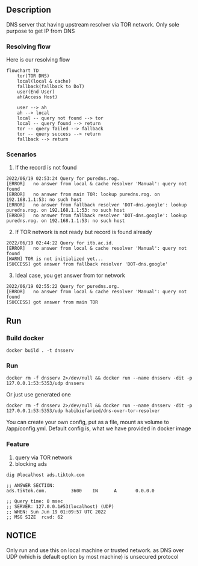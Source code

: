 ## Description
DNS server that having upstream resolver via TOR network. Only sole purpose to get IP from DNS

### Resolving flow

Here is our resolving flow

```mermaid
flowchart TD
    tor(TOR DNS)
    local(local & cache)
    fallback(fallback to DoT)
    user(End User)
    ah(Access Host)

    user --> ah
    ah --> local
    local -- query not found --> tor
    local -- query found --> return
    tor -- query failed --> fallback
    tor -- query success --> return
    fallback --> return
```


### Scenarios

1. If the record is not found

```
2022/06/19 02:53:24 Query for puredns.rog.
[ERROR]   no answer from local & cache resolver 'Manual': query not found
[ERROR]   no answer from main TOR: lookup puredns.rog. on 192.168.1.1:53: no such host
[ERROR]   no answer from fallback resolver 'DOT-dns.google': lookup puredns.rog. on 192.168.1.1:53: no such host
[ERROR]   no answer from fallback resolver 'DOT-dns.google': lookup puredns.rog. on 192.168.1.1:53: no such host
```

2. If TOR network is not ready but record is found already

```
2022/06/19 02:44:22 Query for itb.ac.id.
[ERROR]   no answer from local & cache resolver 'Manual': query not found
[WARN] TOR is not initialized yet...
[SUCCESS] got answer from fallback resolver 'DOT-dns.google'
```

3. Ideal case, you get answer from tor network

```
2022/06/19 02:55:22 Query for puredns.org.
[ERROR]   no answer from local & cache resolver 'Manual': query not found
[SUCCESS] got answer from main TOR
```

## Run

### Build docker

```
docker build . -t dnsserv
```

### Run

```
docker rm -f dnsserv 2>/dev/null && docker run --name dnsserv -dit -p 127.0.0.1:53:5353/udp dnsserv
```

Or just use generated one

```
docker rm -f dnsserv 2>/dev/null && docker run --name dnsserv -dit -p 127.0.0.1:53:5353/udp habibiefaried/dns-over-tor-resolver
```

You can create your own config, put as a file, mount as volume to /app/config.yml. Default config is, what we have provided in docker image

### Feature

1. query via TOR network
2. blocking ads

```
dig @localhost ads.tiktok.com

;; ANSWER SECTION:
ads.tiktok.com.         3600    IN      A       0.0.0.0

;; Query time: 0 msec
;; SERVER: 127.0.0.1#53(localhost) (UDP)
;; WHEN: Sun Jun 19 01:09:57 UTC 2022
;; MSG SIZE  rcvd: 62
```

## NOTICE

Only run and use this on local machine or trusted network. as DNS over UDP (which is default option by most machine) is unsecured protocol